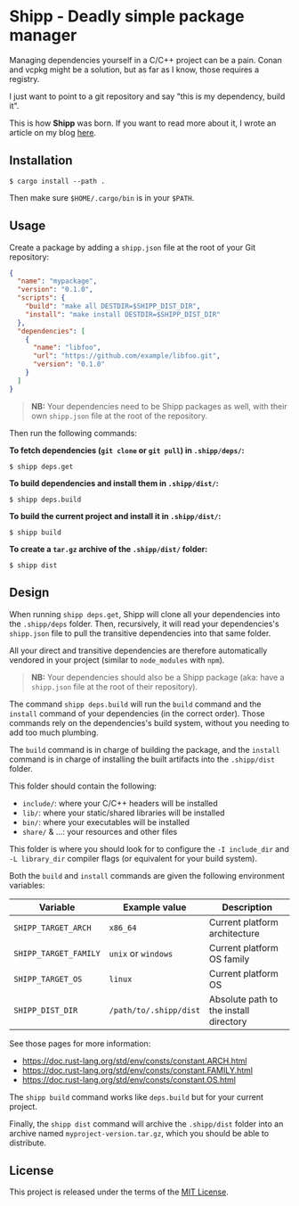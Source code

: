 # Shipp - Deadly simple package manager

Managing dependencies yourself in a C/C++ project can be a pain. Conan and vcpkg
might be a solution, but as far as I know, those requires a registry.

I just want to point to a git repository and say "this is my dependency, build it".

This is how **Shipp** was born. If you want to read more about it, I wrote an
article on my blog [here](https://david-delassus.medium.com/thats-it-i-m-making-my-own-c-package-manager-555eecbf7d2e?sk=0a6649fef2325de32ca8ad6f51aaefd5).

## Installation

```
$ cargo install --path .
```

Then make sure `$HOME/.cargo/bin` is in your `$PATH`.

## Usage

Create a package by adding a `shipp.json` file at the root of your Git
repository:

```json
{
  "name": "mypackage",
  "version": "0.1.0",
  "scripts": {
    "build": "make all DESTDIR=$SHIPP_DIST_DIR",
    "install": "make install DESTDIR=$SHIPP_DIST_DIR"
  },
  "dependencies": [
    {
      "name": "libfoo",
      "url": "https://github.com/example/libfoo.git",
      "version": "0.1.0"
    }
  ]
}
```

> **NB:** Your dependencies need to be Shipp packages as well, with their own
> `shipp.json` file at the root of the repository.

Then run the following commands:

**To fetch dependencies (`git clone` or `git pull`) in `.shipp/deps/`:**

```
$ shipp deps.get
```

**To build dependencies and install them in `.shipp/dist/`:**

```
$ shipp deps.build
```

**To build the current project and install it in `.shipp/dist/`:**

```
$ shipp build
```

**To create a `tar.gz` archive of the `.shipp/dist/` folder:**

```
$ shipp dist
```

## Design

When running `shipp deps.get`, Shipp will clone all your dependencies into the
`.shipp/deps` folder. Then, recursively, it will read your dependencies's
`shipp.json` file to pull the transitive dependencies into that same folder.

All your direct and transitive dependencies are therefore automatically vendored
in your project (similar to `node_modules` with `npm`).

> **NB:** Your dependencies should also be a Shipp package (aka: have a
> `shipp.json` file at the root of their repository).

The command `shipp deps.build` will run the `build` command and the `install`
command of your dependencies (in the correct order). Those commands rely on the
dependencies's build system, without you needing to add too much plumbing.

The `build` command is in charge of building the package, and the `install`
command is in charge of installing the built artifacts into the `.shipp/dist`
folder.

This folder should contain the following:

 - `include/`: where your C/C++ headers will be installed
 - `lib/`: where your static/shared libraries will be installed
 - `bin/`: where your executables will be installed
 - `share/` & ...: your resources and other files

This folder is where you should look for to configure the `-I include_dir` and
`-L library_dir` compiler flags (or equivalent for your build system).

Both the `build` and `install` commands are given the following environment
variables:

| Variable | Example value | Description |
| --- | --- | --- |
| `SHIPP_TARGET_ARCH` | `x86_64` | Current platform architecture |
| `SHIPP_TARGET_FAMILY` | `unix` or `windows` | Current platform OS family |
| `SHIPP_TARGET_OS` | `linux` | Current platform OS |
| `SHIPP_DIST_DIR` | `/path/to/.shipp/dist` | Absolute path to the install directory |

See those pages for more information:

 - https://doc.rust-lang.org/std/env/consts/constant.ARCH.html
 - https://doc.rust-lang.org/std/env/consts/constant.FAMILY.html
 - https://doc.rust-lang.org/std/env/consts/constant.OS.html

The `shipp build` command works like `deps.build` but for your current project.

Finally, the `shipp dist` command will archive the `.shipp/dist` folder into an
archive named `myproject-version.tar.gz`, which you should be able to distribute.

## License

This project is released under the terms of the [MIT License](./LICENSE.txt).
